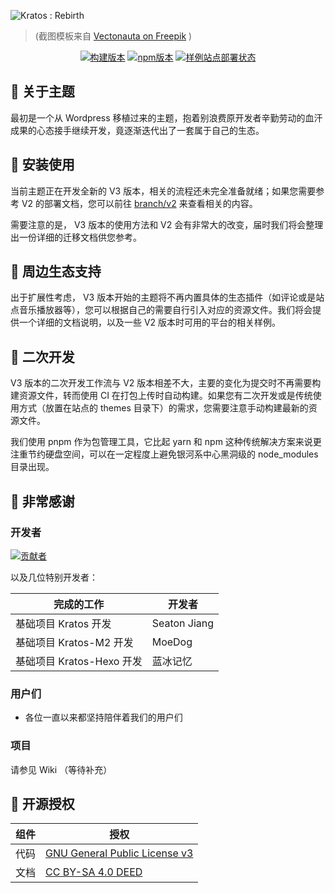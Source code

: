 ![Kratos : Rebirth](https://candymade.net/assets/screenshots/kratos-rebirth/all-platforms.png)

> (截图模板来自 [Vectonauta on Freepik](https://www.freepik.com/free-psd/isolated-tablet-laptop-smartphone-composition_40505824.htm) )

<div align="center">

[![构建版本](https://img.shields.io/github/v/release/Candinya/Kratos-Rebirth?style=for-the-badge)](https://github.com/Candinya/Kratos-Rebirth/releases/latest)
[![npm版本](https://img.shields.io/npm/v/hexo-theme-kratos-rebirth?color=red&logo=npm&style=for-the-badge)](https://www.npmjs.com/package/hexo-theme-kratos-rebirth)
[![样例站点部署状态](https://img.shields.io/github/actions/workflow/status/Candinya/Kratos-Rebirth/build-demo.yml?style=for-the-badge&logo=github&label=Build%20Demo%20Site)](https://dev.krt.moe/)

</div>

## 🍭 关于主题

最初是一个从 Wordpress 移植过来的主题，抱着别浪费原开发者辛勤劳动的血汗成果的心态接手继续开发，竟逐渐迭代出了一套属于自己的生态。

<!-- TODO：在 Wiki 里继续扩展 -->

## 💞 安装使用

当前主题正在开发全新的 V3 版本，相关的流程还未完全准备就绪；如果您需要参考 V2 的部署文档，您可以前往 [branch/v2] 来查看相关的内容。

需要注意的是， V3 版本的使用方法和 V2 会有非常大的改变，届时我们将会整理出一份详细的迁移文档供您参考。

[branch/v2]: https://github.com/Candinya/Kratos-Rebirth/tree/v2

<!-- TODO：基于 https://github.com/kratos-rebirth/quickstart 模板初始化，把详细流程和配置说明放到 Wiki 里 -->

## 💬 周边生态支持

出于扩展性考虑， V3 版本开始的主题将不再内置具体的生态插件（如评论或是站点音乐播放器等），您可以根据自己的需要自行引入对应的资源文件。我们将会提供一个详细的文档说明，以及一些 V2 版本时可用的平台的相关样例。

<!-- TODO：模板写到 Wiki 里，具体的评论实现和配置写到 ecosystem 里 -->

## 🍩 二次开发

V3 版本的二次开发工作流与 V2 版本相差不大，主要的变化为提交时不再需要构建资源文件，转而使用 CI 在打包上传时自动构建。如果您有二次开发或是传统使用方式（放置在站点的 themes 目录下）的需求，您需要注意手动构建最新的资源文件。

我们使用 pnpm 作为包管理工具，它比起 yarn 和 npm 这种传统解决方案来说更注重节约硬盘空间，可以在一定程度上避免银河系中心黑洞级的 node_modules 目录出现。

<!-- TODO：写到 Wiki 里 -->

## 💮 非常感谢

### 开发者

[![贡献者](https://kratos-rebirth.github.io/contributors-graph/contributors.svg)](https://github.com/Candinya/Kratos-Rebirth/graphs/contributors)

以及几位特别开发者：

| 完成的工作                | 开发者       |
| ------------------------- | ------------ |
| 基础项目 Kratos 开发      | Seaton Jiang |
| 基础项目 Kratos-M2 开发   | MoeDog       |
| 基础项目 Kratos-Hexo 开发 | 蓝冰记忆     |

### 用户们

- 各位一直以来都坚持陪伴着我们的用户们 <!-- TODO：链接到 awesome 页面 -->

### 项目

请参见 Wiki （等待补充）

<!-- （从编辑历史里找这块对应的内容） -->

## 🎵 开源授权

| 组件 | 授权                            |
| ---- | ------------------------------- |
| 代码 | [GNU General Public License v3] |
| 文档 | [CC BY-SA 4.0 DEED]             |

[GNU General Public License v3]: https://www.gnu.org/licenses/gpl-3.0.zh-cn.html
[CC BY-SA 4.0 DEED]: https://creativecommons.org/licenses/by-sa/4.0/deed.zh-hans
